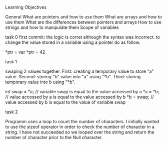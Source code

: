 Learning Objectives

General
What are pointers and how to use them
What are arrays and how to use them
What are the differences between pointers and arrays
How to use strings and how to manipulate them
Scope of variables

task 0
first commit: the logic is corret although the syntax was incorrect.
to change the value stored in a variable using a pointer do as follow.

*ptr = var 
*ptr = 42

task 1

swaping 2 values together. 
First: creating a temporary value to store "a" value.
Second: storing "b" value into "a" using "*b".
Third: storing temporary value into b using "*b".

int swap = *a; // variable swap is equal to the value accessed by a
*a = *b;   // value accessed by a is equal to the value accessed by b
*b = swap; // value accessed by b is equal to the value of variable swap

task 2

Programm uses a loop to count the number of characters.
I initially wanted to use the sizeof operator in order to check the number of character in a string. 
I have not succeeded so we looped over the string and return the number of character prior to the Null character. 

